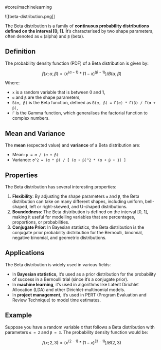 #core/machinelearning

![[beta-distribution.png]]

The Beta distribution is a family of **continuous probability distributions defined on the interval [0, 1].** It’s characterised by two shape parameters, often denoted as `α` (alpha) and `β` (beta).

## Definition

The probability density function (PDF) of a Beta distribution is given by:

$$
f(x; α, β) = (x^(α - 1) * (1 - x)^(β - 1)) / B(α, β)
$$

Where:

- `x` is a random variable that is between 0 and 1,
- `α` and `β` are the shape parameters,
- `B(α, β)` is the Beta function, defined as `B(α, β) = Γ(α) * Γ(β) / Γ(α + β)`,
- `Γ` is the Gamma function, which generalises the factorial function to complex numbers.

## Mean and Variance

The **mean** (expected value) and **variance** of a Beta distribution are:

- Mean: `μ = α / (α + β)`
- Variance: `σ^2 = (α * β) / [ (α + β)^2 * (α + β + 1) ]`

## Properties

The Beta distribution has several interesting properties:

1. **Flexibility**: By adjusting the shape parameters `α` and `β`, the Beta distribution can take on many different shapes, including uniform, bell-shaped, left or right-skewed, and U-shaped distributions.
2. **Boundedness**: The Beta distribution is defined on the interval [0, 1], making it useful for modelling variables that are percentages, proportions, or probabilities.
3. **Conjugate Prior**: In Bayesian statistics, the Beta distribution is the conjugate prior probability distribution for the Bernoulli, binomial, negative binomial, and geometric distributions.

## Applications

The Beta distribution is widely used in various fields:

- In **Bayesian statistics**, it’s used as a prior distribution for the probability of success in a Bernoulli trial (since it’s a conjugate prior).
- In **machine learning**, it’s used in algorithms like Latent Dirichlet Allocation (LDA) and other Dirichlet-multinomial models.
- In **project management**, it’s used in PERT (Program Evaluation and Review Technique) to model time estimates.

## Example

Suppose you have a random variable `X` that follows a Beta distribution with parameters `α = 2` and `β = 3`. The probability density function would be:

$$
f(x; 2, 3) = (x^(2 - 1) * (1 - x)^(3 - 1)) / B(2, 3)
$$
